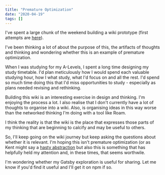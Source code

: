 ```yaml
---
title: "Premature Optimization"
date: "2020-04-19"
tags: []
---
```


I've spent a large chunk of the weekend building a wiki prototype (first attempts are [here](/wiki)).

I've been thinking a lot of about the purpose of this, the artifacts of thoughts and thinking and wondering whether this is an example of premature optimization.

When I was studying for my A-Levels, I spent a long time designing my study timetable. I'd plan meticulously how I would spend each valuable studying hour, how I what study, what I'd focus on and all the rest. I'd spend so much time doing this that I'd miss opportunities to study - especially as plans needed revising and rethinking.

Building this wiki is an interesting exercise in design and thinking. I'm enjoying the process a lot. I also realise that I don't currently have a lot of thoughts to organise into a wiki. Also, is organising ideas in this way worse than the networked thinking I'm doing with a tool like Roam.

I think the reality is that the wiki is the place that expresses those parts of my thinking that are beginning to calcify and may be useful to others.

So, I'll keep going on the wiki journey but keep asking the questions about whether it is relevant. I'm hoping this isn't premature optimization (or as Kent might say a [hasty abstraction](https://kentcdodds.com/blog/aha-programming) but also this is something that has helpfully held my attention and, in these times, that seems worthwile.

I'm wondering whether my Gatsby exploration is useful for sharing. Let me know if you'd find it useful and I'll get it on npm if so.
